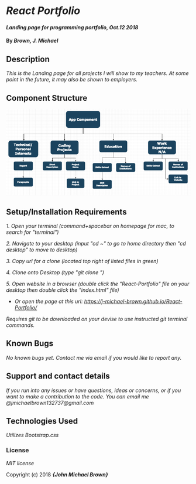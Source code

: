 # _React Portfolio_

#### _Landing page for programming portfolio, Oct.12 2018_

#### By _**Brown, J. Michael**_

## Description

_This is the Landing page for all projects I will show to my teachers. At some point in the future, it may also be shown to employers._

## Component Structure

![alt text](src/assets/updated-component-tree.png)

## Setup/Installation Requirements

 _1. Open your terminal (command+spacebar on homepage for mac, to search for "terminal")_

 _2. Navigate to your desktop (input "cd ~" to go to home directory then "cd desktop" to move to desktop)_

 _3. Copy url for a clone (located top right of listed files in green)_

 _4. Clone onto Desktop (type "git clone <url link>")_

 _5. Open website in a browser (double click the "React-Portfolio" file on your desktop then double click the "index.html" file)_

* _Or open the page at this url: https://j-michael-brown.github.io/React-Portfolio/_

_Requires git to be downloaded on your devise to use instructed git terminal commands._

## Known Bugs

_No known bugs yet. Contact me via email if you would like to report any._

## Support and contact details

_If you run into any issues or have questions, ideas or concerns, or if you want to make a contribution to the code. You can email me @jmichaelbrown132737@gmail.com_

## Technologies Used

_Utilizes Bootstrap.css_

### License

*MIT license*

Copyright (c) 2018 **_{John Michael Brown}_**
